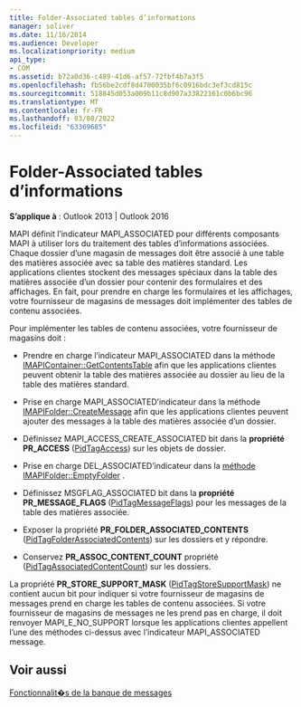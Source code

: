 ```yaml
---
title: Folder-Associated tables d’informations
manager: soliver
ms.date: 11/16/2014
ms.audience: Developer
ms.localizationpriority: medium
api_type:
- COM
ms.assetid: b72a0d36-c489-41d6-af57-72fbf4b7a3f5
ms.openlocfilehash: fb56be2cdf8d4700035bf6c0916bdc3ef3cd815c
ms.sourcegitcommit: 518845d053a009b11c8d907a33822161c0b6bc96
ms.translationtype: MT
ms.contentlocale: fr-FR
ms.lasthandoff: 03/08/2022
ms.locfileid: "63369685"
---
```

# <a name="folder-associated-information-tables"></a>Folder-Associated tables d’informations

  
  
**S’applique à** : Outlook 2013 | Outlook 2016 
  
MAPI définit l’indicateur MAPI_ASSOCIATED pour différents composants MAPI à utiliser lors du traitement des tables d’informations associées. Chaque dossier d’une magasin de messages doit être associé à une table des matières associée avec sa table des matières standard. Les applications clientes stockent des messages spéciaux dans la table des matières associée d’un dossier pour contenir des formulaires et des affichages. En fait, pour prendre en charge les formulaires et les affichages, votre fournisseur de magasins de messages doit implémenter des tables de contenu associées.
  
Pour implémenter les tables de contenu associées, votre fournisseur de magasins doit :
  
- Prendre en charge l’indicateur MAPI_ASSOCIATED dans la méthode [IMAPIContainer::GetContentsTable](imapicontainer-getcontentstable.md) afin que les applications clientes peuvent obtenir la table des matières associée au dossier au lieu de la table des matières standard. 
    
- Prise en charge MAPI_ASSOCIATED’indicateur dans la méthode [IMAPIFolder::CreateMessage](imapifolder-createmessage.md) afin que les applications clientes peuvent ajouter des messages à la table des matières associée d’un dossier. 
    
- Définissez MAPI_ACCESS_CREATE_ASSOCIATED bit dans la **propriété PR_ACCESS** ([PidTagAccess](pidtagaccess-canonical-property.md)) sur les objets de dossier.
    
- Prise en charge DEL_ASSOCIATED’indicateur dans la [méthode IMAPIFolder::EmptyFolder](imapifolder-emptyfolder.md) . 
    
- Définissez MSGFLAG_ASSOCIATED bit dans la **propriété PR_MESSAGE_FLAGS** ([PidTagMessageFlags](pidtagmessageflags-canonical-property.md)) pour les messages de la table des matières associée.
    
- Exposer la propriété **PR_FOLDER_ASSOCIATED_CONTENTS** ([PidTagFolderAssociatedContents](pidtagfolderassociatedcontents-canonical-property.md)) sur les dossiers et y répondre.
    
- Conservez **PR_ASSOC_CONTENT_COUNT** propriété ([PidTagAssociatedContentCount](pidtagassociatedcontentcount-canonical-property.md)) sur les dossiers.
    
La propriété **PR_STORE_SUPPORT_MASK** ([PidTagStoreSupportMask](pidtagstoresupportmask-canonical-property.md)) ne contient aucun bit pour indiquer si votre fournisseur de magasins de messages prend en charge les tables de contenu associées. Si votre fournisseur de magasins de messages ne les prend pas en charge, il doit renvoyer MAPI_E_NO_SUPPORT lorsque les applications clientes appellent l’une des méthodes ci-dessus avec l’indicateur MAPI_ASSOCIATED message.
  
## <a name="see-also"></a>Voir aussi



[Fonctionnalit�s de la banque de messages](message-store-features.md)

